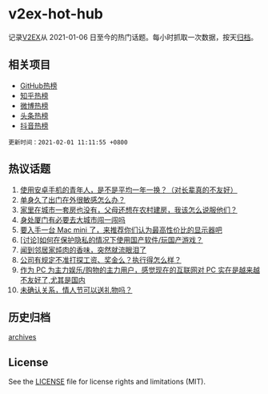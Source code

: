# v2ex-hot-hub

 记录[V2EX](https://www.v2ex.com/)从 2021-01-06 日至今的热门话题。每小时抓取一次数据，按天[归档](archives)。
 
 ## 相关项目

- [GitHub热榜](https://github.com/lonnyzhang423/github-hot-hub)
- [知乎热榜](https://github.com/lonnyzhang423/zhihu-hot-hub)
- [微博热榜](https://github.com/lonnyzhang423/weibo-hot-hub)
- [头条热榜](https://github.com/lonnyzhang423/toutiao-hot-hub)
- [抖音热榜](https://github.com/lonnyzhang423/douyin-hot-hub)


 `更新时间：2021-02-01 11:11:55 +0800`

## 热议话题

1. [使用安卓手机的青年人，是不是平均一年一换？（对长辈真的不友好）](https://www.v2ex.com/t/750022)
1. [单身久了出门在外很敏感怎么办？](https://www.v2ex.com/t/750016)
1. [家里在城市一套房也没有，父母还想在农村建房，我该怎么说服他们？](https://www.v2ex.com/t/750131)
1. [身处厦门有必要去大城市闯一闯吗](https://www.v2ex.com/t/750003)
1. [要入手一台 Mac mini 了，来推荐你们认为最高性价比的显示器吧](https://www.v2ex.com/t/750000)
1. [[讨论]如何在保护隐私的情况下使用国产软件/玩国产游戏？](https://www.v2ex.com/t/749960)
1. [闻到邻居家炖肉的香味，突然就流眼泪了](https://www.v2ex.com/t/750047)
1. [公司有规定不准打探工资、奖金么？执行得怎么样？](https://www.v2ex.com/t/750130)
1. [作为 PC 为主力娱乐/购物的主力用户，感觉现在的互联网对 PC 实在是越来越不友好了,尤其是国内](https://www.v2ex.com/t/750071)
1. [未确认关系，情人节可以送礼物吗？](https://www.v2ex.com/t/750141)

## 历史归档

[archives](archives)

## License

See the [LICENSE](LICENSE) file for license rights and limitations (MIT).

